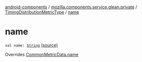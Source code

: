 [android-components](../../index.md) / [mozilla.components.service.glean.private](../index.md) / [TimingDistributionMetricType](index.md) / [name](./name.md)

# name

`val name: `[`String`](https://kotlinlang.org/api/latest/jvm/stdlib/kotlin/-string/index.html) [(source)](https://github.com/mozilla-mobile/android-components/blob/master/components/service/glean/src/main/java/mozilla/components/service/glean/private/TimingDistributionMetricType.kt#L32)

Overrides [CommonMetricData.name](../-common-metric-data/name.md)

